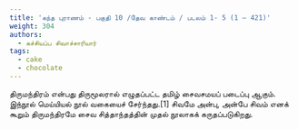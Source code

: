 ```yaml
---
title: 'கந்த புராணம் - பகுதி 10 /தேவ காண்டம் / படலம் 1- 5 (1 – 421)'
weight: 304
authors:
  - கச்சியப்ப சிவாச்சாரியார்
tags:
  - cake
  - chocolate
---
```


திருமந்திரம் என்பது திருமூலரால் எழுதப்பட்ட தமிழ் சைவசமயப் படைப்பு ஆகும். இந்நூல் மெய்யியல் நூல் வகையைச் சேர்ந்தது.[1] சிவமே அன்பு, அன்பே சிவம் எனக் கூறும் திருமந்திரமே சைவ சித்தாந்தத்தின் முதல் நூலாகக் கருதப்படுகிறது.